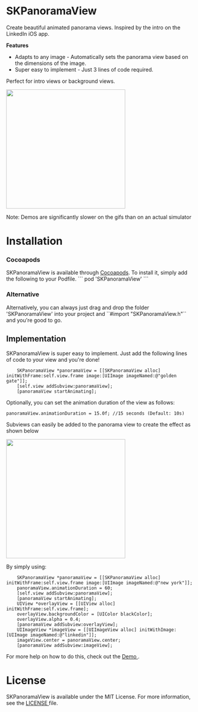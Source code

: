 # SKPanoramaView
Create beautiful animated panorama views. Inspired by the intro on the LinkedIn iOS app.

<b> Features </b>
- Adapts to any image - Automatically sets the panorama view based on the dimensions of the image.
- Super easy to implement - Just 3 lines of code required.

Perfect for intro views or background views.

<img src = "https://github.com/sachinkesiraju/SKPanoramaView/blob/master/SKPanoramaViewDemo/Demo%20GIFs/PanoramaViewDemo.gif" width = "320px">

Note: Demos are significantly slower on the gifs than on an actual simulator

<h1> Installation </h1>
<h3> Cocoapods </h3>
SKPanoramaView is available through <a href = "cocoapods.org"> Cocoapods</a>. To install it, simply add the following to your Podfile.
```
pod 'SKPanoramaView'
```
<h3> Alternative </h3>
Alternatively, you can always just drag and drop the folder 'SKPanoramaView' into your project and ``#import "SKPanoramaView.h"`` and you're good to go.

<h2> Implementation </h2>

SKPanoramaView is super easy to implement. Just add the following lines of code to your view and you're done!

```
    SKPanoramaView *panoramaView = [[SKPanoramaView alloc] initWithFrame:self.view.frame image:[UIImage imageNamed:@"golden gate"]];
    [self.view addSubview:panoramaView];
    [panoramaView startAnimating];
```
Optionally, you can set the animation duration of the view as follows:
```
panoramaView.animationDuration = 15.0f; //15 seconds (Default: 10s)
```
Subviews can easily be added to the panorama view to create the effect as shown below

<img src = "https://github.com/sachinkesiraju/SKPanoramaView/blob/master/SKPanoramaViewDemo/Demo%20GIFs/linkedin.gif" width = "320px">

By simply using:
```
    SKPanoramaView *panoramaView = [[SKPanoramaView alloc] initWithFrame:self.view.frame image:[UIImage imageNamed:@"new york"]];
    panoramaView.animationDuration = 60;
    [self.view addSubview:panoramaView];
    [panoramaView startAnimating];
    UIView *overlayView = [[UIView alloc] initWithFrame:self.view.frame];
    overlayView.backgroundColor = [UIColor blackColor];
    overlayView.alpha = 0.4;
    [panoramaView addSubview:overlayView];
    UIImageView *imageView = [[UIImageView alloc] initWithImage:[UIImage imageNamed:@"linkedin"]];
    imageView.center = panoramaView.center;
    [panoramaView addSubview:imageView];
```

For more help on how to do this, check out the <a href = "https://github.com/sachinkesiraju/SKPanoramaView/tree/master/SKPanoramaViewDemo"> Demo </a>.
 
<h1> License </h1>
SKPanoramaView is available under the MIT License. For more information, see the <a href ="https://github.com/sachinkesiraju/SKPanoramaView/blob/master/LICENSE">LICENSE </a> file.
